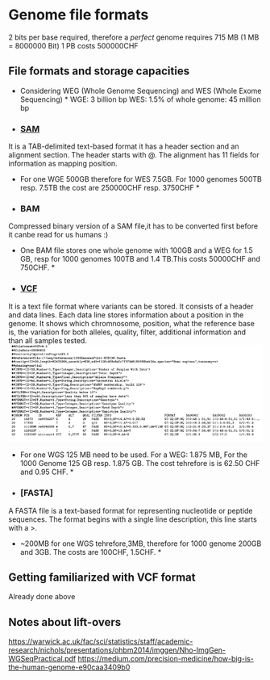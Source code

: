 # Genome file formats
2 bits per base required, therefore a *perfect* genome requires 715 MB (1 MB = 8000000 Bit) 
1 PB costs 500000CHF
## File formats and storage capacities
* Considering WEG (Whole Genome Sequencing) and WES (Whole Exome Sequencing) *
WGE: 3 billion bp
WES: 1.5% of whole genome: 45 million bp

* ### [SAM](https://samtools.github.io/hts-specs/SAMv1.pdf)
It is a TAB-delimited text-based format it has a header section and an alignment section. The header starts with @. The alignment has 11 fields for information as mapping position.
 * For one WGE 500GB therefore for  WES 7.5GB. For 1000 genomes 500TB resp. 7.5TB the cost are 250000CHF resp. 3750CHF *

* ### BAM
Compressed binary version of a SAM file,it has to be converted first before it canbe read for us humans :)
* One BAM file stores one whole genome with 100GB and a WEG for 1.5 GB, resp for 1000 genomes 100TB and 1.4 TB.This costs 50000CHF and 750CHF. *

* ### [VCF](file:///Users/angelatopic/Downloads/VCFv4.2.pdf)
It is a text file format where variants can be stored. It consists of a header and data lines. Each data line stores information about a position in the genome. It shows which chromnosome, position, what the reference base is, the variation for both alleles, quality, filter, additional information and than all samples tested.
 ![VCF file](VCF.png)

* For one WGS 125 MB need to be used. For a WEG: 1.875 MB, For the 1000 Genome 125 GB resp. 1.875 GB. The cost tehrefore is is 62.50 CHF and 0.95 CHF. *


* ### [FASTA]
A FASTA file is a text-based format for representing nucleotide or peptide sequences. The format begins with a single line description, this line starts with a >.
* ~200MB for one WGS tehrefore,3MB, therefore for 1000 genome 200GB and 3GB. The costs are 100CHF, 1.5CHF. *
 
## Getting familiarized with VCF format
Already done above

## Notes about lift-overs


https://warwick.ac.uk/fac/sci/statistics/staff/academic-research/nichols/presentations/ohbm2014/imggen/Nho-ImgGen-WGSeqPractical.pdf
https://medium.com/precision-medicine/how-big-is-the-human-genome-e90caa3409b0

 
